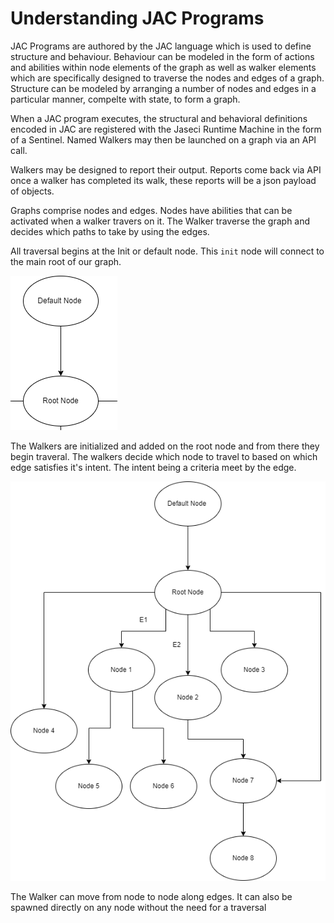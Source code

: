 # Understanding JAC Programs

JAC Programs are authored by the JAC language which is used to define structure and behaviour. Behaviour can be modeled in the form of actions and abilities within node elements of the graph as well as walker elements which are specifically designed to traverse the nodes and edges of a graph. Structure can be modeled by arranging a number of nodes and edges in a particular manner, compelte with state, to form a graph.

When a JAC program executes, the structural and behavioral definitions encoded in JAC are registered with the Jaseci Runtime Machine in the form of a Sentinel. Named Walkers may then be launched on a graph via an API call.

Walkers may be designed to report their output. Reports come back via API once a walker has completed its walk, these reports will be a json payload of objects.

Graphs comprise nodes and edges. Nodes have abilities that can be activated when a walker travers on it. The Walker traverse the graph and decides which paths to take by using the edges.

All traversal begins at the Init or default node. This `init` node will connect to the main root of our graph.

![Pic of Main Root](../assets/root_node.png)

The Walkers are initialized and added on the root node and from there they begin traveral.
The walkers decide which node to travel to based on which edge satisfies it's intent. The intent being a criteria meet by the edge.

![Pic of Nodes and Edges](../assets/graph.png)

The Walker can move from node to node along edges. It can also be spawned directly on any node without the need for a traversal